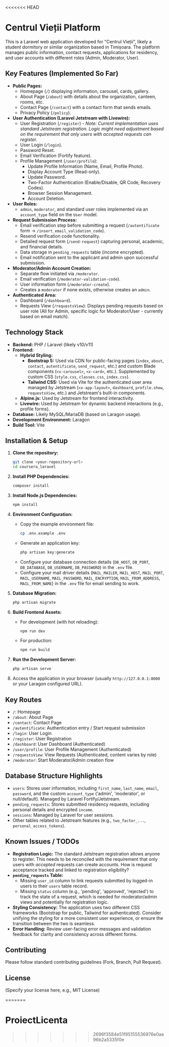 <<<<<<< HEAD
# Centrul Vieții Platform

This is a Laravel web application developed for "Centrul Vieții", likely a student dormitory or similar organization based in Timișoara. The platform manages public information, contact requests, applications for residency, and user accounts with different roles (Admin, Moderator, User).

## Key Features (Implemented So Far)

*   **Public Pages:**
    *   Homepage (`/`) displaying information, carousel, cards, gallery.
    *   About Page (`/about`) with details about the organization, canteen, rooms, etc.
    *   Contact Page (`/contact`) with a contact form that sends emails.
    *   Privacy Policy (`/policy`).
*   **User Authentication (Laravel Jetstream with Livewire):**
    *   User Registration (`/register`) - *Note: Current implementation uses standard Jetstream registration. Logic might need adjustment based on the requirement that only users with accepted requests can register.*
    *   User Login (`/login`).
    *   Password Reset.
    *   Email Verification (Fortify feature).
    *   Profile Management (`/user/profile`):
        *   Update Profile Information (Name, Email, Profile Photo).
        *   Display Account Type (Read-only).
        *   Update Password.
        *   Two-Factor Authentication (Enable/Disable, QR Code, Recovery Codes).
        *   Browser Session Management.
        *   Account Deletion.
*   **User Roles:**
    *   `admin`, `moderator`, and standard user roles implemented via an `account_type` field on the `User` model.
*   **Request Submission Process:**
    *   Email verification step before submitting a request (`/autentificate` form -> `/insert_email_validation_code`).
    *   Resend verification code functionality.
    *   Detailed request form (`/send-request`) capturing personal, academic, and financial details.
    *   Data storage in `pending_requests` table (income encrypted).
    *   Email notification sent to the applicant and admin upon successful submission.
*   **Moderator/Admin Account Creation:**
    *   Separate flow initiated via `/moderator`.
    *   Email verification (`/moderator-validation-code`).
    *   User information form (`/moderator-create`).
    *   Creates a `moderator` if none exists, otherwise creates an `admin`.
*   **Authenticated Area:**
    *   Dashboard (`/dashboard`).
    *   Requests View (`/requestsView`): Displays pending requests based on user role (All for Admin, specific logic for Moderator/User - currently based on email match).

## Technology Stack

*   **Backend:** PHP / Laravel (likely v10/v11)
*   **Frontend:**
    *   **Hybrid Styling:**
        *   **Bootstrap 5:** Used via CDN for public-facing pages (`index`, `about`, `contact`, `autentificate`, `send_request`, etc.) and custom Blade components (`<x-carousel>`, `<x-card>`, etc.). Supplemented by custom CSS (`style.css`, `classes.css`, `index.css`).
        *   **Tailwind CSS:** Used via Vite for the authenticated user area managed by Jetstream (`<x-app-layout>`, `dashboard`, `profile.show`, `requestsView`, etc.) and Jetstream's built-in components.
    *   **Alpine.js:** Used by Jetstream for frontend interactivity.
    *   **Livewire:** Used by Jetstream for dynamic backend interactions (e.g., profile forms).
*   **Database:** Likely MySQL/MariaDB (based on Laragon usage).
*   **Development Environment:** Laragon
*   **Build Tool:** Vite

## Installation & Setup

1.  **Clone the repository:**
    ```bash
    git clone <your-repository-url>
    cd coursera_laravel
    ```
2.  **Install PHP Dependencies:**
    ```bash
    composer install
    ```
3.  **Install Node.js Dependencies:**
    ```bash
    npm install
    ```
4.  **Environment Configuration:**
    *   Copy the example environment file:
        ```bash
        cp .env.example .env
        ```
    *   Generate an application key:
        ```bash
        php artisan key:generate
        ```
    *   Configure your database connection details (`DB_HOST`, `DB_PORT`, `DB_DATABASE`, `DB_USERNAME`, `DB_PASSWORD`) in the `.env` file.
    *   Configure your mail driver details (`MAIL_MAILER`, `MAIL_HOST`, `MAIL_PORT`, `MAIL_USERNAME`, `MAIL_PASSWORD`, `MAIL_ENCRYPTION`, `MAIL_FROM_ADDRESS`, `MAIL_FROM_NAME`) in the `.env` file for email sending to work.

5.  **Database Migration:**
    ```bash
    php artisan migrate
    ```
6.  **Build Frontend Assets:**
    *   For development (with hot reloading):
        ```bash
        npm run dev
        ```
    *   For production:
        ```bash
        npm run build
        ```
7.  **Run the Development Server:**
    ```bash
    php artisan serve
    ```
8.  Access the application in your browser (usually `http://127.0.0.1:8000` or your Laragon configured URL).

## Key Routes

*   `/`: Homepage
*   `/about`: About Page
*   `/contact`: Contact Page
*   `/autentificate`: Authentication entry / Start request submission
*   `/login`: User Login
*   `/register`: User Registration
*   `/dashboard`: User Dashboard (Authenticated)
*   `/user/profile`: User Profile Management (Authenticated)
*   `/requestsView`: View Requests (Authenticated, content varies by role)
*   `/moderator`: Start Moderator/Admin creation flow

## Database Structure Highlights

*   `users`: Stores user information, including `first_name`, `last_name`, `email`, `password`, and the custom `account_type` ('admin', 'moderator', or null/default). Managed by Laravel Fortify/Jetstream.
*   `pending_requests`: Stores submitted residency requests, including personal details and encrypted `income`.
*   `sessions`: Managed by Laravel for user sessions.
*   Other tables related to Jetstream features (e.g., `two_factor_...`, `personal_access_tokens`).

## Known Issues / TODOs

*   **Registration Logic:** The standard Jetstream registration allows anyone to register. This needs to be reconciled with the requirement that only users with *accepted* requests can create accounts. How is request acceptance tracked and linked to registration eligibility?
*   **`pending_requests` Table:**
    *   Missing `user_id` column to link requests submitted by logged-in users to their `users` table record.
    *   Missing `status` column (e.g., 'pending', 'approved', 'rejected') to track the state of a request, which is needed for moderator/admin views and potentially for registration logic.
*   **Styling Consistency:** The application uses two different CSS frameworks (Bootstrap for public, Tailwind for authenticated). Consider unifying the styling for a more consistent user experience, or ensure the transition between the two is seamless.
*   **Error Handling:** Review user-facing error messages and validation feedback for clarity and consistency across different forms.

## Contributing

Please follow standard contributing guidelines (Fork, Branch, Pull Request).

## License

(Specify your license here, e.g., MIT License)

=======
# ProiectLicenta
>>>>>>> 2696f3584e51f95155536976e0ae96b2a5335f0e
